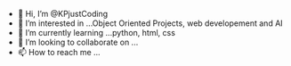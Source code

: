 - 👋 Hi, I’m @KPjustCoding
- 👀 I’m interested in ...Object Oriented Projects, web developement and AI
- 🌱 I’m currently learning ...python, html, css
- 💞️ I’m looking to collaborate on ...
- 📫 How to reach me ...

<!---
KPjustCoding/KPjustCoding is a ✨ special ✨ repository because its `README.md` (this file) appears on your GitHub profile.
You can click the Preview link to take a look at your changes.
--->

